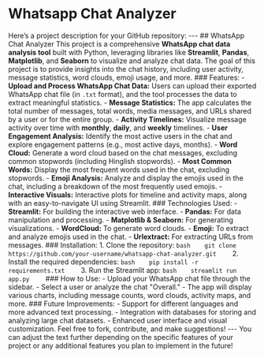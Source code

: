 # Whatsapp Chat Analyzer
 Here’s a project description for your GitHub repository:  ---  ## WhatsApp Chat Analyzer  This project is a comprehensive **WhatsApp chat data analysis tool** built with Python, leveraging libraries like **Streamlit**, **Pandas**, **Matplotlib**, and **Seaborn** to visualize and analyze chat data. The goal of this project is to provide insights into the chat history, including user activity, message statistics, word clouds, emoji usage, and more.  ### Features: - **Upload and Process WhatsApp Chat Data:** Users can upload their exported WhatsApp chat file (in `.txt` format), and the tool processes the data to extract meaningful statistics. - **Message Statistics:** The app calculates the total number of messages, total words, media messages, and URLs shared by a user or for the entire group. - **Activity Timelines:** Visualize message activity over time with **monthly**, **daily**, and **weekly** timelines. - **User Engagement Analysis:** Identify the most active users in the chat and explore engagement patterns (e.g., most active days, months). - **Word Cloud:** Generate a word cloud based on the chat messages, excluding common stopwords (including Hinglish stopwords). - **Most Common Words:** Display the most frequent words used in the chat, excluding stopwords. - **Emoji Analysis:** Analyze and display the emojis used in the chat, including a breakdown of the most frequently used emojis. - **Interactive Visuals:** Interactive plots for timeline and activity maps, along with an easy-to-navigate UI using Streamlit.  ### Technologies Used: - **Streamlit:** For building the interactive web interface. - **Pandas:** For data manipulation and processing. - **Matplotlib & Seaborn:** For generating visualizations. - **WordCloud:** To generate word clouds. - **Emoji:** To extract and analyze emojis used in the chat. - **Urlextract:** For extracting URLs from messages.  ### Installation: 1. Clone the repository:    ```bash    git clone https://github.com/your-username/whatsapp-chat-analyzer.git    ``` 2. Install the required dependencies:    ```bash    pip install -r requirements.txt    ``` 3. Run the Streamlit app:    ```bash    streamlit run app.py    ```  ### How to Use: - Upload your WhatsApp chat file through the sidebar. - Select a user or analyze the chat "Overall." - The app will display various charts, including message counts, word clouds, activity maps, and more.  ### Future Improvements: - Support for different languages and more advanced text processing. - Integration with databases for storing and analyzing large chat datasets. - Enhanced user interface and visual customization.  Feel free to fork, contribute, and make suggestions!   ---  You can adjust the text further depending on the specific features of your project or any additional features you plan to implement in the future!
